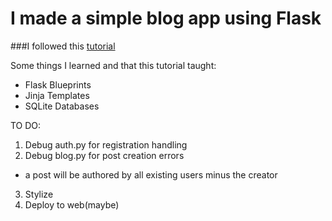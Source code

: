 # I made a simple blog app using Flask

###I followed this [tutorial](https://flask.palletsprojects.com/en/1.1.x/tutorial/)

Some things I learned and that this tutorial taught:

- Flask Blueprints
- Jinja Templates
- SQLite Databases

TO DO:
1. Debug auth.py for registration handling
2. Debug blog.py for post creation errors
  * a post will be authored by all existing users minus the creator
3. Stylize
4. Deploy to web(maybe)

